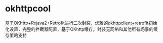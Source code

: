 # okhttpcool
基于OKhttp+Rxjava2+Retrofit进行二次封装，优雅的okhttpclient+retrofit初始化设置，完整的拦截器配置，基于OKhttp缓存，封装无网络和其他所有场景的缓存策略支持
